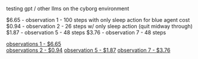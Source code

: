 testing gpt / other llms on the cyborg environment

$6.65 - observation 1 - 100 steps with only sleep action for blue agent cost
$0.94 - observation 2 - 26 steps w/ only sleep action (quit midway through)
$1.87 - observation 5 - 48 steps 
$3.76 - observation 7 - 48 steps

[observations 1 - $6.65](observations/observations-1.txt)  
[observations 2 - $0.94](observations/observations-20240413175508.txt)
[observation 5 - $1.87](observations/observations-20240413192821.txt)
[observation 7 - $3.76](observations/observations-20240413221357.txt)